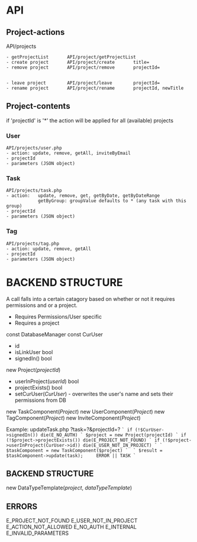 
<h1>API</h1>    

<h2>Project-actions</h2>
    API/projects

    - getProjectList       API/project/getProjectList
    - create project       API/project/create       title=
    - remove project       API/project/remove       projectId=

                                                                            - leave project        API/project/leave        projectId=
    - rename project       API/project/rename       projectId, newTitle




<h2>Project-contents</h2>

  if 'projectId' is '*' the action will be applied for all (available) projects

  <h3>User</h3>

    API/projects/user.php
    - action: update, remove, getAll, inviteByEmail
    - projectId
    - parameters (JSON object)


  <h3>Task</h3>

    API/projects/task.php
    - action:   update, remove, get, getByDate, getByDateRange
                getByGroup: groupValue defaults to * (any task with this group)
    - projectId
    - parameters (JSON object)

  
  <h3>Tag</h3>

    API/projects/tag.php
    - action: update, remove, getAll
    - projectId
    - parameters (JSON object)





















<h1>BACKEND STRUCTURE</h1>



A call falls into a certain catagory based on whether or not it requires permissions and or a project.
- Requires Permissions/User specific
- Requires a project



const DatabaseManager
const CurUser
- id
- isLinkUser                  bool
- signedIn()                  bool




new Project(_projectId_)
- userInProject(_userId_)     bool
- projectExists()             bool
- setCurUser(_CurUser_)       - overwrites the user's name and sets their permissions from DB



new TaskComponent(_Project_)
new UserComponent(_Project_)
new TagComponent(_Project_)
new InviteComponent(_Project_)




Example: updateTask.php ?task=?&projectId=?
``
` if (!$CurUser->signedIn()) die(E_NO_AUTH)
` $project = new Project(projectId)
` if (!$project->projectExists()) die(E_PROJECT_NOT_FOUND)
` if (!$project->userInProject(CurUser->id)) die(E_USER_NOT_IN_PROJECT)
`
` $taskComponent = new TaskComponent($project)
` 
` $result = $taskComponent->update(task);     ERROR || TASK
` 
``




<h2>BACKEND STRUCTURE</h2>



new DataTypeTemplate(_project_, _dataTypeTemplate_)







<h2>ERRORS</h2>
E_PROJECT_NOT_FOUND
E_USER_NOT_IN_PROJECT
E_ACTION_NOT_ALLOWED
E_NO_AUTH
E_INTERNAL
E_INVALID_PARAMETERS









